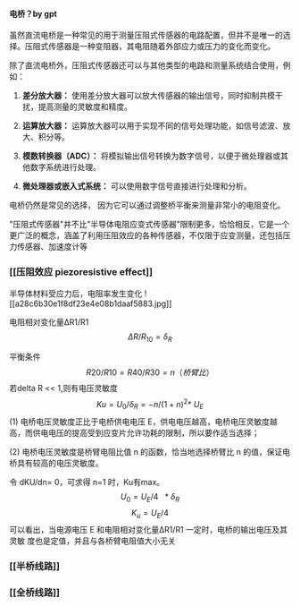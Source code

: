 #### 电桥？by gpt
虽然直流电桥是一种常见的用于测量压阻式传感器的电路配置，但并不是唯一的选择。压阻式传感器是一种变阻器，其电阻随着外部应力或压力的变化而变化。

除了直流电桥外，压阻式传感器还可以与其他类型的电路和测量系统结合使用，例如：

1. **差分放大器：** 使用差分放大器可以放大传感器的输出信号，同时抑制共模干扰，提高测量的灵敏度和精度。
    
2. **运算放大器：** 运算放大器可以用于实现不同的信号处理功能，如信号滤波、放大、积分等。
    
3. **模数转换器（ADC）：** 将模拟输出信号转换为数字信号，以便于微处理器或其他数字系统进行处理。
    
4. **微处理器或嵌入式系统：** 可以使用数字信号直接进行处理和分析。
    

电桥仍然是常见的选择，
因为它可以通过调整桥平衡来测量非常小的电阻变化。



"压阻式传感器"并不比"半导体电阻应变式传感器"限制更多，恰恰相反，它是一个更广泛的概念，涵盖了利用压阻效应的各种传感器，不仅限于应变测量，还包括压力传感器、加速度计等

### [[压阻效应 piezoresistive effect]]

半导体材料受应力后，电阻率发生变化
![[a28c6b30e1f8df23e4e08b1daaf5883.jpg]]

电阻相对变化量ΔR1/R1
$$\Delta R /R_{10}=\delta_R $$

平衡条件$$R20 / R10 = R40/R30=n（桥臂比）$$
若delta R << 1,则有电压灵敏度$$Ku = U_0/\delta _R=-n/(1+n)^2*\: U_E$$(1) 电桥电压灵敏度正比于电桥供电电压 E，供电电压越高，电桥电压灵敏度越高，而供电电压的提高受到应变片允许功耗的限制，所以要作适当选择；

(2) 电桥电压灵敏度是桥臂电阻比值 n 的函数，恰当地选择桥臂比 n 的值，保证电桥具有较高的电压灵敏度。

令 dKU/dn= 0，可求得 n=1 时，Ku有max。
$$U_0 = U_E/4 \: \: * \delta_R $$
$$K_u = U_E/4$$
可以看出，当电源电压 E 和电阻相对变化量ΔR1/R1 一定时，电桥的输出电压及其灵敏 度也是定值，并且与各桥臂电阻值大小无关

### [[半桥线路]]

### [[全桥线路]]


